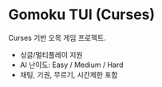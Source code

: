 # Gomoku TUI (Curses)
Curses 기반 오목 게임 프로젝트.
- 싱글/멀티플레이 지원
- AI 난이도: Easy / Medium / Hard
- 채팅, 기권, 무르기, 시간제한 포함

